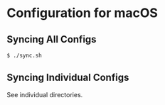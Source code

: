 # Configuration for macOS

## Syncing All Configs

```sh
$ ./sync.sh
```

## Syncing Individual Configs

See individual directories.
